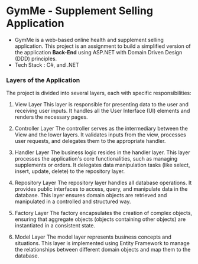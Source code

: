 # GymMe - Supplement Selling Application
- GymMe is a web-based online health and supplement selling application. This project is an assignment to build a simplified version of the application **Back-End** using ASP.NET with Domain Driven Design (DDD) principles.
- Tech Stack : C#, and .NET

###  Layers of the Application
The project is divided into several layers, each with specific responsibilities:

1. View Layer
This layer is responsible for presenting data to the user and receiving user inputs. It handles all the User Interface (UI) elements and renders the necessary pages.

2. Controller Layer
The controller serves as the intermediary between the View and the lower layers. It validates inputs from the view, processes user requests, and delegates them to the appropriate handler.

3. Handler Layer
The business logic resides in the handler layer. This layer processes the application's core functionalities, such as managing supplements or orders. It delegates data manipulation tasks (like select, insert, update, delete) to the repository layer.

4. Repository Layer
The repository layer handles all database operations. It provides public interfaces to access, query, and manipulate data in the database. This layer ensures domain objects are retrieved and manipulated in a controlled and structured way.

5. Factory Layer
The factory encapsulates the creation of complex objects, ensuring that aggregate objects (objects containing other objects) are instantiated in a consistent state.

6. Model Layer
The model layer represents business concepts and situations. This layer is implemented using Entity Framework to manage the relationships between different domain objects and map them to the database.
